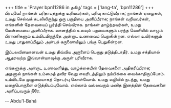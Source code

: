 +++
title = 'Prayer bpn11286 in தமிழ்'
tags = ['lang-ta', 'bpn11286']
+++
பிரபுவே! நாங்கள் பரிதாபத்துக்கு உரியவர்கள், பரிவு காட்டுவீராக; நாங்கள் ஏழைகள், உமது செல்வக் கடலிலிருந்து ஒரு பகுதியை அளிப்பீராக; நாங்கள் வறியவர்கள், எங்களின் தேவையைப் பூர்த்தி செய்வீராக. நாங்கள் தாழ்ந்தவர்கள், உமது மேன்மையை அளிப்பீராக. வானத்தில் உலவும் பறவைகளும் பரந்த வெளியில் வாழும் பிராணிகளும் உம்மிடமிருந்தே அன்றாட உணவைப் பெறுகின்றன. எல்லா உயிர்களும் உமது பாதுகாப்பிலும் அன்புக் கருணையிலும் பங்கு பெறுகின்றன. 

இப்பலவீனமானவன்  உமது  திவ்விய அருளைப் பெறாது தடுத்திடாதீர். உமது சக்தியால் ஆதரவற்ற இவ்வான்மாவுக்கு அருள் புரிவீராக.

எங்களுக்கு அன்றாட உணவளித்து, வாழ்க்கையின் தேவைகளை அதிகரிப்பீராக; அதனால் நாங்கள் உம்மைத் தவிர வேறு எவரிடத்திலும் நம்பிக்கை வைக்காதிருப்போம். உம்மிடமே முழுமையாகத் தொடர்பு கொள்வோம். உமது வழியில் நடந்து, உமது மறைபொருளை எடுத்தியம்புவோம்.  எல்லாம் வல்லவரும் மனித இனத்தின் தேவைகளை அளிப்பவரும் நீரே.

-- Abdu'l-Bahá
